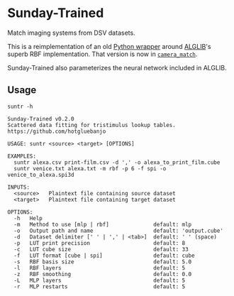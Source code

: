 # Sunday-Trained

Match imaging systems from DSV datasets.

This is a reimplementation of an old [Python wrapper](https://gist.github.com/hotgluebanjo/0b8bcd6540d587e53191a57ffccfdc29#file-rbf_vector-py) around [ALGLIB](https://www.alglib.net/)'s superb RBF implementation. That version is now in [`camera_match`](https://github.com/ethan-ou/camera-match).

Sunday-Trained also parameterizes the neural network included in ALGLIB.

## Usage

```
suntr -h
```

```
Sunday-Trained v0.2.0
Scattered data fitting for tristimulus lookup tables.
https://github.com/hotgluebanjo

USAGE: suntr <source> <target> [OPTIONS]

EXAMPLES:
  suntr alexa.csv print-film.csv -d ',' -o alexa_to_print_film.cube
  suntr venice.txt alexa.txt -m rbf -p 6 -f spi -o venice_to_alexa.spi3d

INPUTS:
  <source>   Plaintext file containing source dataset
  <target>   Plaintext file containing target dataset

OPTIONS:
  -h   Help
  -m   Method to use [mlp | rbf]              default: mlp
  -o   Output path and name                   default: 'output.cube'
  -d   Dataset delimiter [' ' | ',' | <tab>]  default: ' ' (space)
  -p   LUT print precision                    default: 8
  -c   LUT cube size                          default: 33
  -f   LUT format [cube | spi]                default: cube
  -s   RBF basis size                         default: 5.0
  -l   RBF layers                             default: 5
  -z   RBF smoothing                          default: 0.0
  -L   MLP layers                             default: 5
  -r   MLP restarts                           default: 5
```
